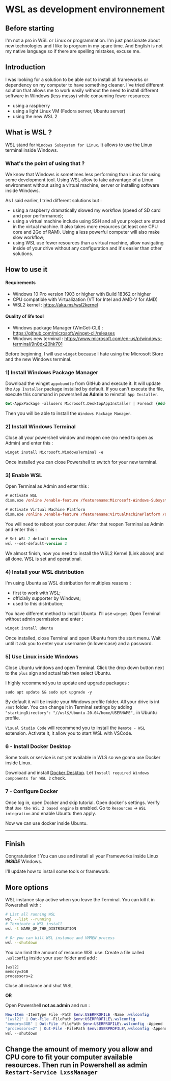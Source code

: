 # WSL as development environnement

## Before starting 

I'm not a pro in WSL or Linux or programmation. I'm just passionate about new technologies and I like to program in my spare time. And English is not my native language so if there are spelling mistakes, excuse me.

## Introduction

I was looking for a solution to be able not to install all frameworks or dependency on my computer to have something cleaner. I've tried different solution that allows me to work easily without the need to install different software in Windows (less messy) while consuming fewer resources:
- using a raspberry
- using a light Linux VM (Fedora server, Ubuntu server)
- using the new WSL 2

## What is WSL ?

WSL stand for `Windows Subsystem for Linux`. It allows to use the Linux terminal inside Windows. 

### What's the point of using that ?

We know that Windows is sometimes less performing than Linux for using some development tool. Using WSL allow to take advantage of a Linux environment without using a virtual machine, server or installing software inside Windows.

As I said earlier, I tried different solutions but :
- using a raspberry dramatically slowed my workflow (speed of SD card and poor performance);
- using a virtual machine include using SSH and all your project are stored in the virtual machine. It also takes more resources (at least one CPU core and 2Go of RAM). Using a less powerful computer will also make slow workflow;
- using WSL use fewer resources than a virtual machine, allow navigating inside of your drive without any configuration and it's easier than other solutions.

## How to use it

#### Requirements

- Windows 10 Pro version 1903 or higher with Build 18362 or higher
- CPU compatible with Virtualization (VT for Intel and AMD-V for AMD)
- WSL2 kernel : https://aka.ms/wsl2kernel

#### Quality of life tool

- Windows package Manager (WinGet-CLI) : https://github.com/microsoft/winget-cli/releases
- Windows new terminal : https://www.microsoft.com/en-us/p/windows-terminal/9n0dx20hk701

Before beginning, I will use `winget` because I hate using the Microsoft Store and the new Windows terminal.

### **1) Install Windows Package Manager**

Download the winget `appxbundle` from GitHub and execute it. It will update the `App Installer` package installed by default. If you can't execute the file, execute this command in powershell **as Admin** to reinstall `App Installer`.

```ps
Get-AppxPackage -allusers Microsoft.DesktopAppInstaller | Foreach {Add-AppxPackage -DisableDevelopmentMode -Register "$($_.InstallLocation)\AppXManifest.xml"}
```

Then you will be able to install the `Windows Package Manager`.

### **2) Install Windows Terminal**

Close all your powershell window and reopen one (no need to open as Admin) and enter this :

```ps
winget install Microsoft.WindowsTerminal -e
```

Once installed you can close Powershell to switch for your new terminal.

### **3) Enable WSL**

Open Terminal as Admin and enter this :

```ps
# Activate WSL
dism.exe /online /enable-feature /featurename:Microsoft-Windows-Subsystem-Linux /all /norestart

# Activate Virtual Machine Platform
dism.exe /online /enable-feature /featurename:VirtualMachinePlatform /all /norestart
```

You will need to reboot your computer. After that reopen Terminal as Admin and enter this :

```ps
# Set WSL 2 default version
wsl --set-default-version 2
```

We almost finish, now you need to install the WSL2 Kernel (Link above) and all done. WSL is set and operational.

### **4) Install your WSL distribution**

I'm using Ubuntu as WSL distribution for multiples reasons :
- first to work with WSL;
- officially supporter by Windows;
- used to this distribution;

You have different method to install Ubuntu. I'll use `winget`. Open Terminal without admin permission and enter :

```ps
winget install ubuntu
```

Once installed, close Terminal and open Ubuntu from the start menu. Wait until it ask you to enter your username (in lowercase) and a password.

### **5) Use Linux inside Windows**

Close Ubuntu windows and open Terminal. Click the drop down button next to the `plus` sign and actual tab then select Ubuntu.

I highly recommend you to update and upgrade packages :

```
sudo apt update && sudo apt upgrade -y
```

By default it will be inside your Windows profile folder. All your drive is int `/mnt` folder. You can change it in Terminal settings by adding `"startingDirectory": "//wsl$/Ubuntu-20.04/home/USERNAME",` in Ubuntu profile.

`Visual Studio Code` will recommend you to install the `Remote - WSL` extension. Activate it, it allow you to start WSL with VSCode.

### **6 - Install Docker Desktop**

Some tools or service is not *yet* available in WLS so we gonna use Docker inside Linux.

Download and install [Docker Desktop](https://desktop.docker.com/win/stable/Docker%20Desktop%20Installer.exe). Let `Install required Windows components for WSL 2` check.

### **7 - Configure Docker**

Once log in, open Docker and skip tutorial.
Open docker's settings. Verify that `Use the WSL 2 based engine` is enabled.
Go to `Resources` -> `WSL integration` and enable Ubuntu then apply.

Now we can use docker inside Ubuntu.

---

## Finish

Congratulation ! You can use and install all your Frameworks inside Linux __***INSIDE***__ Windows.

I'll update how to install some tools or framework.


## More options

WSL instance stay active when you leave the Terminal. You can kill it in Powershell with : 

```bash
# List all running WSL
wsl --list --running
# Terminate a WSL install
wsl -t NAME_OF_THE_DISTRIBUTION

# Or you can kill WSL instance and VMMEN process
wsl --shutdown
```

You can limit the amount of resource WSL use. Create a file called `.wslconfig` inside your user folder and add : 

```
[wsl2]
memory=3GB
processors=2
```

Close all instance and shut WSL

__OR__

Open Powershell __not as admin__ and run :

```powershell
New-Item -ItemType File -Path $env:USERPROFILE -Name .wslconfig
"[wsl2]" | Out-File -FilePath $env:USERPROFILE\.wslconfig
"memory=3GB" | Out-File -FilePath $env:USERPROFILE\.wslconfig -Append
"processors=2" | Out-File -FilePath $env:USERPROFILE\.wslconfig -Append
wsl --shutdown 
```

Change the amount of memory you allow and CPU core to fit your computer available resources.
Then run in Powershell as admin `Restart-Service LxssManager`
---
